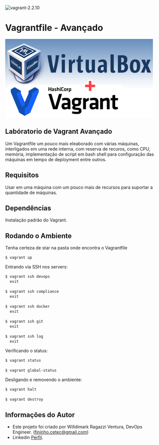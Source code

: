 ![vagrant-2.2.10](https://img.shields.io/badge/vagrant-2.2.10-blue?style=flat-square)

Vagrantfile - Avançado
========================

![Capa](virtualbox-plus-vagrant.png "Capa")

## Labóratorio de Vagrant Avançado

Um Vagrantfile um pouco mais eleaborado com várias máquinas, interligados em uma rede interna, com reserva de recuros, como CPU, memória, implementação de script em bash shell para configuração das máquinas em tempo de deployment entre outros.


Requisitos
------------

Usar em uma máquina com um pouco mais de recursos para suportar a quantidade de máquinas.


Dependências
------------

Instalação padrão do Vagrant.

Rodando o Ambiente
-------------------

Tenha certeza de star na pasta onde encontra o Vagrantfile 

    $ vagrant up

Entrando via SSH nos servers:

    $ vagrant ssh devops
      exit

    $ vagrant ssh compliance
      exit 

    $ vagrant ssh docker
      exit 

    $ vagrant ssh git
      exit 

    $ vagrant ssh log
      exit 

Verificando o status:

    $ vagrant status

    $ vagrant global-status

Desligando e removendo o ambiente:

    $ vagrant halt

    $ vagrant destroy


Informações do Autor
------------------

- Este projeto foi criado por Willdimark Ragazzi Ventura, DevOps Engineer. (<fininho.cetec@gmail.com>)
- Linkedin [Perfil](https://www.linkedin.com/in/willdymark-ragazzi-ventura-ccna-devnetsecops-membro-anppd%C2%AE-a4422617//).
